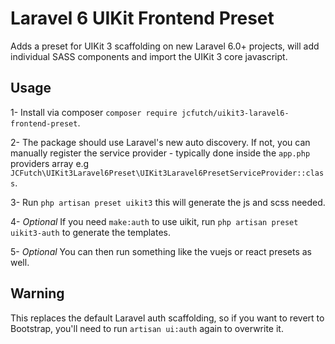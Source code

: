 # Laravel 6 UIKit Frontend Preset

Adds a preset for UIKit 3 scaffolding on new Laravel 6.0+ projects, will add individual SASS components and import the UIKit 3 core javascript.


## Usage

1- Install via composer `composer require jcfutch/uikit3-laravel6-frontend-preset`.

2- The package should use Laravel's new auto discovery. If not,  you can manually register the service provider - typically done inside the `app.php` providers array e.g `JCFutch\UIKit3Laravel6Preset\UIKit3Laravel6PresetServiceProvider::class`.

3- Run `php artisan preset uikit3` this will generate the js and scss needed.

4- *Optional* If you need `make:auth` to use uikit, run `php artisan preset uikit3-auth` to generate the templates.

5- *Optional* You can then run something like the vuejs or react presets as well.

## Warning

This replaces the default Laravel auth scaffolding, so if you want to revert to Bootstrap, you'll need to run `artisan ui:auth` again to overwrite it.
